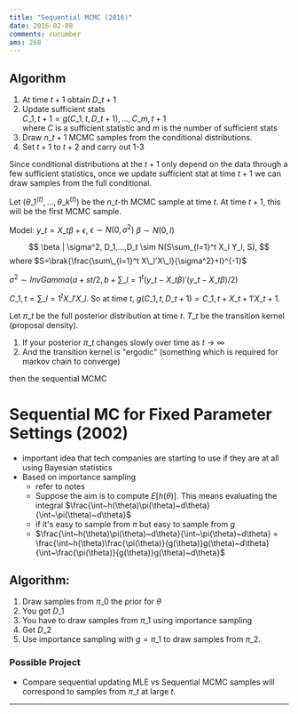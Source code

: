 ```yaml
---
title: "Sequential MCMC (2016)"
date: 2016-02-08
comments: cucumber
ams: 268
---
```


## Algorithm

1. At time $t+1$ obtain $D\_{t+1}$
2. Update sufficient stats  
    $C\_{1,t+1} = g(C\_{1,t},D\_{t+1}),...,C\_{m,t+1}$  
   where $C$ is a sufficient statistic and $m$ is the number of sufficient stats
3. Draw $n\_{t+1}$ MCMC samples from the conditional distributions.
4. Set $t+1$ to $t+2$ and carry out 1-3

Since conditional distributions at the $t+1$ only depend on the data through a
few sufficient statistics, once we update sufficient stat at time $t+1$ we can
draw samples from the full conditional.

Let $(\theta\_1^{(t)},...,\theta\_k^{(t)})$ be the $n\_t$-th MCMC sample at time $t$. 
At time $t+1$, this will be the first MCMC sample.

Model: $y\_t = X\_t \beta + \epsilon$, $\epsilon \sim N(0,\sigma^2)$
$\beta \sim N(0,I)$

$$
  \beta | \sigma^2, D_1,...,D_t \sim N(S\sum_{l=1}^t X_l Y_l, S),
$$ where $S=\brak{\frac{\sum\_{l=1}^t X\_l'X\_l}{\sigma^2}+I}^{-1}$

$\sigma^2 \sim InvGamma(a+st/2, b+\sum\_{l=1}^t (y\_t - X\_t\beta)'(y\_t - X\_t\beta)/2)$

$C\_{1,t} = \sum\_{l=1}^t X\_l'X\_l$. So at time $t$, $g(C\_{1,t},D\_{t+1}) = C\_{1,t}+X\_{t+1}'X\_{t+1}$.

Let $\pi\_t$ be the full posterior distribution at time $t$. $T\_t$ be the
transition kernel (proposal density).

1. If your posterior $\pi\_t$ changes slowly over time as $t\rightarrow\infty$
2. And the transition kernel is "ergodic" (something which is required for markov chain to converge)

then the sequential MCMC

# Sequential MC for Fixed Parameter Settings (2002)

- important idea that tech companies are starting to use if they are at all
  using Bayesian statistics
- Based on importance sampling
  - refer to notes
  - Suppose the aim is to compute $E[h(\theta)]$. This means evaluating the integral 
    $\frac{\int~h(\theta)\pi(\theta)~d\theta}{\int~\pi(\theta)~d\theta}$
  - if it's easy to sample from $\pi$ but easy to sample from $g$
  - $\frac{\int~h(\theta)\pi(\theta)~d\theta}{\int~\pi(\theta)~d\theta} = \frac{\int~h(\theta)\frac{\pi(\theta)}{g(\theta)}g(\theta)~d\theta}{\int~\frac{\pi(\theta)}{g(\theta)}g(\theta)~d\theta}$

## Algorithm:

1. Draw samples from $\pi\_0$ the prior for $\theta$
2. You got $D\_1$
3. You have to draw samples from $\pi\_1$ using importance sampling
4. Get $D\_2$
5. Use importance sampling with $g=\pi\_1$ to draw samples from $\pi\_2$.

### Possible Project 

- Compare sequential updating MLE vs Sequential MCMC samples will correspond to samples
  from $\pi\_t$ at large $t$.

***
